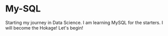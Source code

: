# My-SQL
Starting my journey in Data Science. I am learning MySQL for the starters. I will become the Hokage!
Let's begin!
